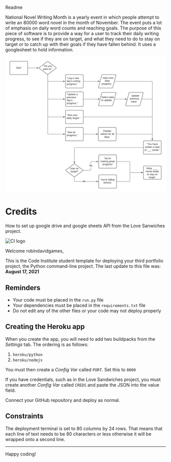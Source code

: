 Readme

National Novel Writing Month is a yearly event in which people attempt to write an 80000 word novel in the month of November. The event puts a lot of emphasis on daily word counts and reaching goals. The purpose of this piece of software is to provide a way for a user to track their daily writing progress, to see if they are on target, and what they need to do to stay on target or to catch up with their goals if they have fallen behind. It uses a googlesheet to hold information.

![Flow chart of operations](./assets/readme/NaNoWritMo-flow-chart.png)

# Credits
How to set up google drive and google sheets API from the Love Sanwiches project.




![CI logo](https://codeinstitute.s3.amazonaws.com/fullstack/ci_logo_small.png)

Welcome robindavidgames,

This is the Code Institute student template for deploying your third portfolio project, the Python command-line project. The last update to this file was: **August 17, 2021**

## Reminders

* Your code must be placed in the `run.py` file
* Your dependencies must be placed in the `requirements.txt` file
* Do not edit any of the other files or your code may not deploy properly

## Creating the Heroku app

When you create the app, you will need to add two buildpacks from the _Settings_ tab. The ordering is as follows:

1. `heroku/python`
2. `heroku/nodejs`

You must then create a _Config Var_ called `PORT`. Set this to `8000`

If you have credentials, such as in the Love Sandwiches project, you must create another _Config Var_ called `CREDS` and paste the JSON into the value field.

Connect your GitHub repository and deploy as normal.

## Constraints

The deployment terminal is set to 80 columns by 24 rows. That means that each line of text needs to be 80 characters or less otherwise it will be wrapped onto a second line.

-----
Happy coding!